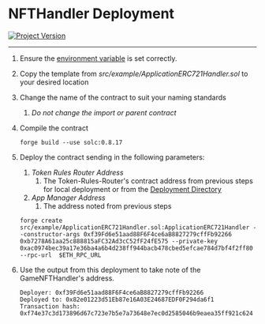 # NFTHandler Deployment
[![Project Version][version-image]][version-url]

---

1. Ensure the [environment variable][environment-url] is set correctly.
2. Copy the template from _src/example/ApplicationERC721Handler.sol_ to your desired location
3. Change the name of the contract to suit your naming standards
    1. *Do not change the import or parent contract*
4. Compile the contract
    ````
    forge build --use solc:0.8.17

    ````
5. Deploy the contract sending in the following parameters:
    1. _Token Rules Router Address_
       1. The Token-Rules-Router's contract address from previous steps for local deployment or from the [Deployment Directory][deploymentDirectory-url]
    2. _App Manager Address_
       1. The address noted from previous steps

    ````
    forge create src/example/ApplicationERC721Handler.sol:ApplicationERC721Handler --constructor-args 0xf39Fd6e51aad88F6F4ce6aB8827279cffFb92266 0xb7278A61aa25c888815aFC32Ad3cC52fF24fE575 --private-key 0xac0974bec39a17e36ba4a6b4d238ff944bacb478cbed5efcae784d7bf4f2ff80 --rpc-url  $ETH_RPC_URL

    ````
6. Use the output from this deployment to take note of the GameNFTHandler's address.
    ````
    Deployer: 0xf39Fd6e51aad88F6F4ce6aB8827279cffFb92266
    Deployed to: 0x82e01223d51Eb87e16A03E24687EDF0F294da6f1
    Transaction hash: 0xf74e37c3d173896d67c723e7b5e7a73648e7ec0d2585046b9eaea35ff921c624
    ````


<!-- These are the body links -->
[deploymentDirectory-url]: ../DEPLOYMENT-DIRECTORY.md
[environment-url]: ../SET-ENVIRONMENT.md

<!-- These are the header links -->
[version-image]: https://img.shields.io/badge/Version-1.0.0-brightgreen?style=for-the-badge&logo=appveyor
[version-url]: https://github.com/thrackle-io/Tron